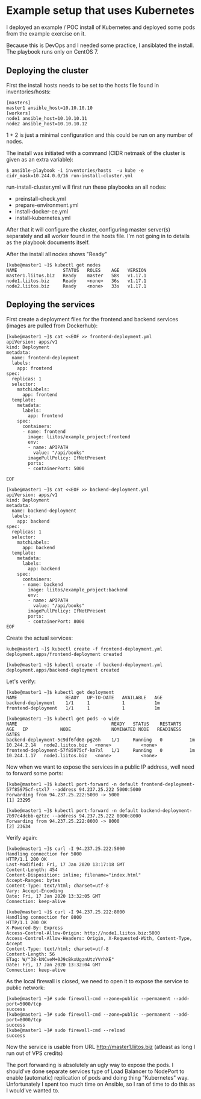# Example setup that uses Kubernetes

I deployed an example / POC install of Kubernetes and deployed some pods from the example exercise on it. 

Because this is DevOps and I needed some practice, I ansiblated the install. The playbook runs only on CentOS 7. 


## Deploying the cluster

First the install hosts needs to be set to the hosts file found in inventories/hosts: 

```
[masters]
master1 ansible_host=10.10.10.10
[workers]
node1 ansible_host=10.10.10.11
node2 ansible_host=10.10.10.12
```

1 + 2 is just a minimal configuration and this could be run on any number of nodes. 

The install was initiated with a command (CIDR netmask of the cluster is given as an extra variable): 

```
$ ansible-playbook -i inventories/hosts  -u kube -e cidr_mask=10.244.0.0/16 run-install-cluster.yml
```

run-install-cluster.yml will first run these playbooks an all nodes: 


- preinstall-check.yml
- prepare-environment.yml
- install-docker-ce.yml
- install-kubernetes.yml

After that it will configure the cluster, configuring master server(s) separately and all worker found in the hosts file. I'm not going in to details as the playbook documents itself. 

After the install all nodes shows "Ready"

```
[kube@master1 ~]$ kubectl get nodes
NAME                 STATUS   ROLES    AGE   VERSION
master1.liitos.biz   Ready    master   58s   v1.17.1
node1.liitos.biz     Ready    <none>   36s   v1.17.1
node2.liitos.biz     Ready    <none>   33s   v1.17.1
```

## Deploying the services

First create a deployment files for the frontend and backend services (images are pulled from Dockerhub): 

```
[kube@master1 ~]$ cat <<EOF >> frontend-deployment.yml
apiVersion: apps/v1
kind: Deployment
metadata:
  name: frontend-deployment
  labels:
    app: frontend
spec:
  replicas: 1
  selector:
    matchLabels:
      app: frontend
  template:
    metadata:
      labels:
        app: frontend
    spec:
      containers:
      - name: frontend
        image: liitos/example_project:frontend 
        env:
        - name: APIPATH
          value: "/api/books"
        imagePullPolicy: IfNotPresent
        ports:
        - containerPort: 5000

EOF
```
```
[kube@master1 ~]$ cat <<EOF >> backend-deployment.yml
apiVersion: apps/v1
kind: Deployment
metadata:
  name: backend-deployment
  labels:
    app: backend
spec:
  replicas: 1
  selector:
    matchLabels:
      app: backend
  template:
    metadata:
      labels:
        app: backend
    spec:
      containers:
      - name: backend
        image: liitos/example_project:backend 
        env:
        - name: APIPATH
          value: "/api/books"
        imagePullPolicy: IfNotPresent
        ports:
        - containerPort: 8000
EOF
```


Create the actual services: 

```
kube@master1 ~]$ kubectl create -f frontend-deployment.yml 
deployment.apps/frontend-deployment created

[kube@master1 ~]$ kubectl create -f backend-deployment.yml 
deployment.apps/backend-deployment created 
```

Let's verify: 

```
[kube@master1 ~]$ kubectl get deployment
NAME                  READY   UP-TO-DATE   AVAILABLE   AGE
backend-deployment    1/1     1            1           1m
frontend-deployment   1/1     1            1           1m
```
```
[kube@master1 ~]$ kubectl get pods -o wide
NAME                                   READY   STATUS    RESTARTS   AGE   IP            NODE               NOMINATED NODE   READINESS GATES
backend-deployment-5c9df6fd68-pg26h    1/1     Running   0          1m   10.244.2.14   node2.liitos.biz   <none>           <none>
frontend-deployment-57f85975cf-km7xl   1/1     Running   0          1m   10.244.1.17   node1.liitos.biz   <none>           <none>
```

Now when we want to expose the services in a public IP address, well need to forward some ports: 

```
[kube@master1 ~]$ kubectl port-forward -n default frontend-deployment-57f85975cf-stxl7 --address 94.237.25.222 5000:5000
Forwarding from 94.237.25.222:5000 -> 5000
[1] 23295
```

```
[kube@master1 ~]$ kubectl port-forward -n default backend-deployment-7b97c4dcbb-qztzc --address 94.237.25.222 8000:8000
Forwarding from 94.237.25.222:8000 -> 8000
[2] 23634
```

Verify again: 
```
[kube@master1 ~]$ curl -I 94.237.25.222:5000
Handling connection for 5000
HTTP/1.1 200 OK
Last-Modified: Fri, 17 Jan 2020 13:17:18 GMT
Content-Length: 454
Content-Disposition: inline; filename="index.html"
Accept-Ranges: bytes
Content-Type: text/html; charset=utf-8
Vary: Accept-Encoding
Date: Fri, 17 Jan 2020 13:32:05 GMT
Connection: keep-alive
```
```
[kube@master1 ~]$ curl -I 94.237.25.222:8000
Handling connection for 8000
HTTP/1.1 200 OK
X-Powered-By: Express
Access-Control-Allow-Origin: http://node1.liitos.biz:5000
Access-Control-Allow-Headers: Origin, X-Requested-With, Content-Type, Accept
Content-Type: text/html; charset=utf-8
Content-Length: 56
ETag: W/"38-kNCveM+0J9cBkxUgznUtzYVrhXE"
Date: Fri, 17 Jan 2020 13:32:04 GMT
Connection: keep-alive
```
As the local firewall is closed, we need to open it to expose the service to public network: 

```
[kube@master1 ~]# sudo firewall-cmd --zone=public --permanent --add-port=5000/tcp
success
[kube@master1 ~]# sudo firewall-cmd --zone=public --permanent --add-port=8000/tcp
success
[kube@master1 ~]# sudo firewall-cmd --reload
success
```

Now the service is usable from URL http://master1.liitos.biz (atleast as long I run out of VPS credits)

The port forwarding is absolutely an ugly way to expose the pods. I should've done separate services type of Load Balancer to NodePort to enable (automatic) replication of pods and doing thing "Kubernetes" way. Unfortunately I spent too much time on Ansible, so I ran of time to do this as I would've wanted to. 


